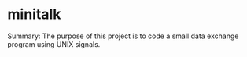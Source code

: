 # minitalk

Summary: The purpose of this project is to code a small data exchange program using UNIX signals.
